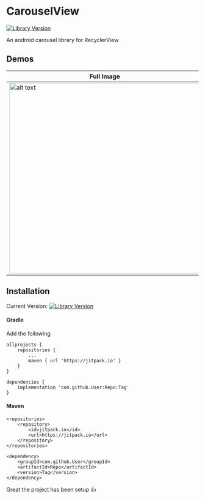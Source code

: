 # CarouselView

[![Library Version](https://img.shields.io/badge/Library-v1.0.0-blue)](https://pub.dev/packages/jiffy)

An android carousel library for RecyclerView

## Demos

Full Image | Item Centered | Item Start
------------ | ------------- | -------------
<img src="https://github.com/jama5262/CarouselView/blob/develop/app/src/main/res/drawable/image1.gif" alt="alt text" height="500px"> | <img src="https://github.com/jama5262/CarouselView/blob/develop/app/src/main/res/drawable/image2.gif" alt="alt text" height="500px"> | <img src="https://github.com/jama5262/CarouselView/blob/develop/app/src/main/res/drawable/image3.gif" height="500px">

## Installation

Current Version: [![Library Version](https://img.shields.io/badge/Library-v1.0.0-blue)](https://pub.dev/packages/jiffy)

#### Gradle

Add the following

```
allprojects {
    repositories {
        ...
        maven { url 'https://jitpack.io' }
    }
}
```

```
dependencies {
    implementation 'com.github.User:Repo:Tag'
}
```

#### Maven

```
<repositories>
    <repository>
        <id>jitpack.io</id>
        <url>https://jitpack.io</url>
    </repository>
</repositories>
```

```
<dependency>
    <groupId>com.github.User</groupId>
    <artifactId>Repo</artifactId>
    <version>Tag</version>
</dependency>
```

Great the project has been setup 👍